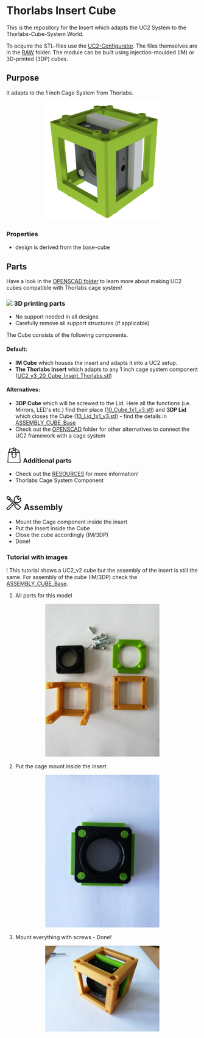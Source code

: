 # Thorlabs Insert Cube
This is the repository for the Insert which adapts the UC2 System to the Thorlabs-Cube-System World.

To acquire the STL-files use the [UC2-Configurator](). The files themselves are in the [RAW](../RAW/STL) folder. The module can be built using injection-moulded (IM) or 3D-printed (3DP) cubes.

## Purpose
It adapts to the 1 inch Cage System from Thorlabs.

<p align="center">
<img src="./IMAGES/Assembly_Cube_Thorlabs_Cage_v3.png" width="300">
</p>

### Properties
* design is derived from the base-cube

## Parts
Have a look in the [OPENSCAD folder](./OPENSCAD) to learn more about making UC2 cubes compatible with Thorlabs cage system!

### <img src="../IMAGES/P.png" height="40"> 3D printing parts
* No support needed in all designs
* Carefully remove all support structures (if applicable)

The Cube consists of the following components.

#### Default:
* **IM Cube** which houses the insert and adapts it into a UC2 setup.
* **The Thorlabs Insert** which adapts to any 1 inch cage system component ([UC2_v3_20_Cube_Insert_Thorlabs.stl](../RAW/STL))

#### Alternatives:
* **3DP Cube** which will be screwed to the Lid. Here all the functions (i.e. Mirrors, LED's etc.) find their place ([10_Cube_1x1_v3.stl](../RAW/STL)) and **3DP Lid** which closes the Cube ([10_Lid_1x1_v3.stl](../RAW/STL)) - find the details in [ASSEMBLY_CUBE_Base](../ASSEMBLY_CUBE_Base)
* Check out the [OPENSCAD](./OPENSCAD) folder for other alternatives to connect the UC2 framework with a cage system


### <img src="./IMAGES/B.png" height="40"> Additional parts
* Check out the [RESOURCES](../../TUTORIALS/RESOURCES) for more information!
* Thorlabs Cage System Component


## <img src="./IMAGES/A.png" height="40"> Assembly
* Mount the Cage component inside the insert
* Put the Insert inside the Cube
* Close the cube accordingly (IM/3DP)
* Done!

### Tutorial with images
:grey_exclamation: This tutorial shows a UC2_v2 cube but the assembly of the insert is still the same. For assembly of the cube (IM/3DP) check the [ASSEMBLY_CUBE_Base](../ASSEMBLY_CUBE_Base).

1. All parts for this model
<p align="center">
<img src="./IMAGES/CUBE_THORLABS_0.jpg" width="300">
</p>

2. Put the cage mount inside the insert
<p align="center">
<img src="./IMAGES/CUBE_THORLABS_1.jpg" width="300">
</p>

3. Mount everything with screws - Done!
<p align="center">
<img src="./IMAGES/CUBE_THORLABS_2.jpg" width="300">
</p>
